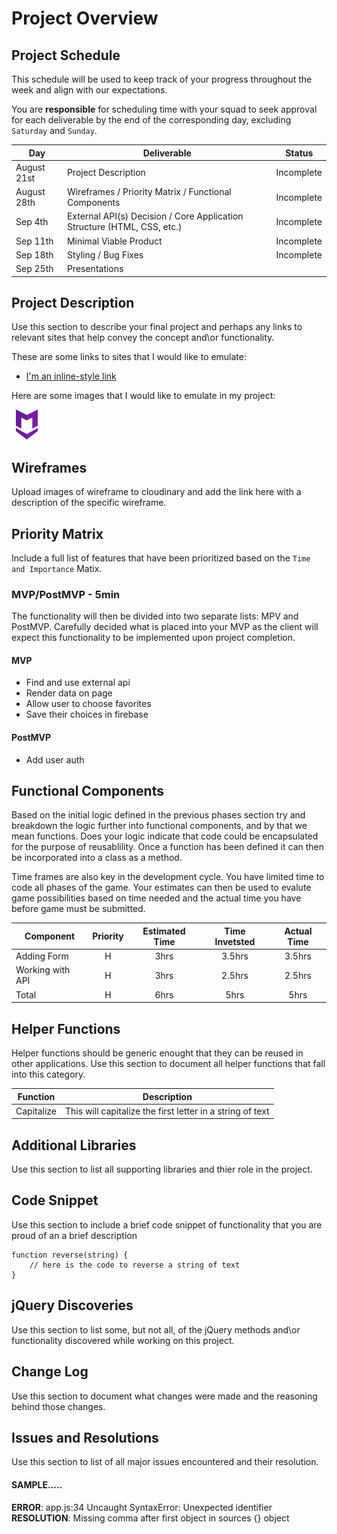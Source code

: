 # Project Overview

## Project Schedule

This schedule will be used to keep track of your progress throughout the week and align with our expectations.  

You are **responsible** for scheduling time with your squad to seek approval for each deliverable by the end of the corresponding day, excluding `Saturday` and `Sunday`.

|  Day | Deliverable | Status
|---|---| ---|
|August 21st| Project Description | Incomplete
|August 28th| Wireframes / Priority Matrix / Functional Components | Incomplete
|Sep 4th| External API(s) Decision / Core Application Structure (HTML, CSS, etc.) | Incomplete
|Sep 11th| Minimal Viable Product | Incomplete
|Sep 18th| Styling / Bug Fixes | Incomplete
|Sep 25th| Presentations 


## Project Description

Use this section to describe your final project and perhaps any links to relevant sites that help convey the concept and\or functionality.

These are some links to sites that I would like to emulate:

- [I'm an inline-style link](https://www.google.com)

Here are some images that I would like to emulate in my project:

![alt text](https://github.com/adam-p/markdown-here/raw/master/src/common/images/icon48.png "Logo Title Text 1")


## Wireframes

Upload images of wireframe to cloudinary and add the link here with a description of the specific wireframe.

## Priority Matrix

Include a full list of features that have been prioritized based on the `Time and Importance` Matix.  

### MVP/PostMVP - 5min

The functionality will then be divided into two separate lists: MPV and PostMVP.  Carefully decided what is placed into your MVP as the client will expect this functionality to be implemented upon project completion.  

#### MVP 

- Find and use external api 
- Render data on page 
- Allow user to choose favorites 
- Save their choices in firebase

#### PostMVP 

- Add user auth

## Functional Components

Based on the initial logic defined in the previous  phases section try and breakdown the logic further into functional components, and by that we mean functions.  Does your logic indicate that code could be encapsulated for the purpose of reusablility.  Once a function has been defined it can then be incorporated into a class as a method. 

Time frames are also key in the development cycle.  You have limited time to code all phases of the game.  Your estimates can then be used to evalute game possibilities based on time needed and the actual time you have before game must be submitted. 

| Component | Priority | Estimated Time | Time Invetsted | Actual Time |
| --- | :---: |  :---: | :---: | :---: |
| Adding Form | H | 3hrs| 3.5hrs | 3.5hrs |
| Working with API | H | 3hrs| 2.5hrs | 2.5hrs |
| Total | H | 6hrs| 5hrs | 5hrs |

## Helper Functions
Helper functions should be generic enought that they can be reused in other applications. Use this section to document all helper functions that fall into this category.

| Function | Description | 
| --- | :---: |  
| Capitalize | This will capitalize the first letter in a string of text | 

## Additional Libraries
 Use this section to list all supporting libraries and thier role in the project. 

## Code Snippet

Use this section to include a brief code snippet of functionality that you are proud of an a brief description  

```
function reverse(string) {
	// here is the code to reverse a string of text
}
```

## jQuery Discoveries
 Use this section to list some, but not all, of the jQuery methods and\or functionality discovered while working on this project.

## Change Log
 Use this section to document what changes were made and the reasoning behind those changes.  

## Issues and Resolutions
 Use this section to list of all major issues encountered and their resolution.

#### SAMPLE.....
**ERROR**: app.js:34 Uncaught SyntaxError: Unexpected identifier                                
**RESOLUTION**: Missing comma after first object in sources {} object
